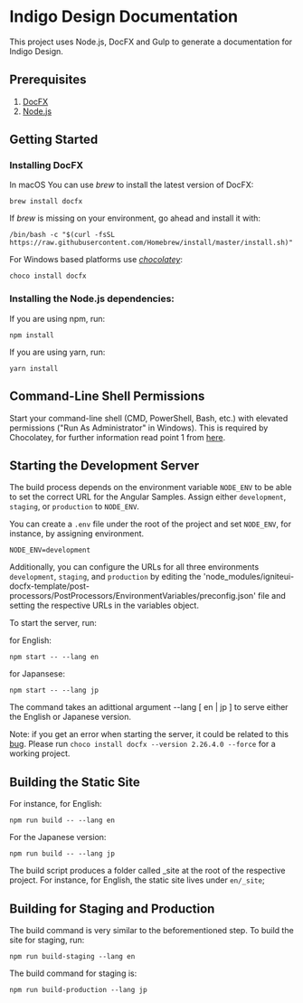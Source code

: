 # Indigo Design Documentation

This project uses Node.js, DocFX and Gulp to generate a documentation for Indigo Design.

## Prerequisites

1. [DocFX](https://dotnet.github.io/docfx)
2. [Node.js](https://nodejs.org)

## Getting Started

### Installing DocFX

In macOS You can use _brew_ to install the latest version of DocFX:

```
brew install docfx
```

If _brew_ is missing on your environment, go ahead and install it with:

```
/bin/bash -c "$(curl -fsSL https://raw.githubusercontent.com/Homebrew/install/master/install.sh)"
```

For Windows based platforms use [_chocolatey_](https://chocolatey.org/):

```
choco install docfx
```

### Installing the Node.js dependencies:

If you are using npm, run:

```
npm install
```

If you are using yarn, run:

```
yarn install
```

## Command-Line Shell Permissions

Start your command-line shell (CMD, PowerShell, Bash, etc.) with elevated permissions ("Run As Administrator" in Windows). This is required by Chocolatey, for further information read point 1 from [here](https://chocolatey.org/security#overall).

## Starting the Development Server

The build process depends on the environment variable `NODE_ENV` to be able to set the correct URL for the Angular Samples. Assign either `development`, `staging`, or `production` to `NODE_ENV`.

You can create a `.env` file under the root of the project and set `NODE_ENV`, for instance, by assigning environment.

```
NODE_ENV=development
```

Additionally, you can configure the URLs for all three environments `development`, `staging`, and `production` by editing the 'node_modules/igniteui-docfx-template/post-processors/PostProcessors/EnvironmentVariables/preconfig.json' file and setting the respective URLs in the variables object.

To start the server, run:

for English:

```
npm start -- --lang en
```

for Japansese:

```
npm start -- --lang jp
```

The command takes an adittional argument --lang [ en | jp ] to serve either the English or Japanese version.

Note: if you get an error when starting the server, it could be related to this [bug](https://github.com/IgniteUI/igniteui-docfx/issues/735). Please run `choco install docfx --version 2.26.4.0 --force` for a working project.

## Building the Static Site

For instance, for English:

```
npm run build -- --lang en
```

For the Japanese version:

```
npm run build -- --lang jp
```

The build script produces a folder called \_site at the root of the respective project.
For instance, for English, the static site lives under `en/_site`;

## Building for Staging and Production

The build command is very similar to the beforementioned step. To build the site for staging, run:

```
npm run build-staging --lang en
```

The build command for staging is:

```
npm run build-production --lang jp
```
